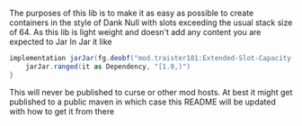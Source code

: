 The purposes of this lib is to make it as easy as possible to create containers in
the style of Dank Null with slots exceeding the usual stack size of 64. As this lib is
light weight and doesn't add any content you are expected to Jar In Jar it like

```groovy
implementation jarJar(fg.deobf("mod.traister101:Extended-Slot-Capacity-1.20.1:1.0")) {
    jarJar.ranged(it as Dependency, "[1.0,)")
}
```

This will never be published to curse or other mod hosts. At best it might get published
to a public maven in which case this README will be updated with how to get it from there
